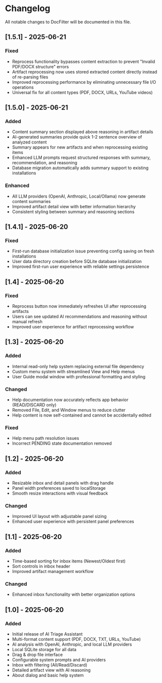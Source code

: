 # Changelog

All notable changes to DocFilter will be documented in this file.

## [1.5.1] - 2025-06-21

### Fixed
- Reprocess functionality bypasses content extraction to prevent "Invalid PDF/DOCX structure" errors
- Artifact reprocessing now uses stored extracted content directly instead of re-parsing files
- Improved reprocessing performance by eliminating unnecessary file I/O operations
- Universal fix for all content types (PDF, DOCX, URLs, YouTube videos)

## [1.5.0] - 2025-06-21

### Added
- Content summary section displayed above reasoning in artifact details
- AI-generated summaries provide quick 1-2 sentence overview of analyzed content
- Summary appears for new artifacts and when reprocessing existing items
- Enhanced LLM prompts request structured responses with summary, recommendation, and reasoning
- Database migration automatically adds summary support to existing installations

### Enhanced
- All LLM providers (OpenAI, Anthropic, Local/Ollama) now generate content summaries
- Improved artifact detail view with better information hierarchy
- Consistent styling between summary and reasoning sections

## [1.4.1] - 2025-06-20

### Fixed
- First-run database initialization issue preventing config saving on fresh installations
- User data directory creation before SQLite database initialization
- Improved first-run user experience with reliable settings persistence

## [1.4] - 2025-06-20

### Fixed
- Reprocess button now immediately refreshes UI after reprocessing artifacts
- Users can see updated AI recommendations and reasoning without manual refresh
- Improved user experience for artifact reprocessing workflow

## [1.3] - 2025-06-20

### Added
- Internal read-only help system replacing external file dependency
- Custom menu system with streamlined View and Help menus  
- User Guide modal window with professional formatting and styling

### Changed
- Help documentation now accurately reflects app behavior (READ/DISCARD only)
- Removed File, Edit, and Window menus to reduce clutter
- Help content is now self-contained and cannot be accidentally edited

### Fixed
- Help menu path resolution issues
- Incorrect PENDING state documentation removed

## [1.2] - 2025-06-20

### Added
- Resizable inbox and detail panels with drag handle
- Panel width preferences saved to localStorage
- Smooth resize interactions with visual feedback

### Changed
- Improved UI layout with adjustable panel sizing
- Enhanced user experience with persistent panel preferences

## [1.1] - 2025-06-20

### Added
- Time-based sorting for inbox items (Newest/Oldest first)
- Sort controls in inbox header
- Improved artifact management workflow

### Changed
- Enhanced inbox functionality with better organization options

## [1.0] - 2025-06-20

### Added
- Initial release of AI Triage Assistant
- Multi-format content support (PDF, DOCX, TXT, URLs, YouTube)
- AI analysis with OpenAI, Anthropic, and local LLM providers
- Local SQLite storage for all data
- Drag & drop file interface
- Configurable system prompts and AI providers
- Inbox with filtering (All/Read/Discard)
- Detailed artifact view with AI reasoning
- About dialog and basic help system